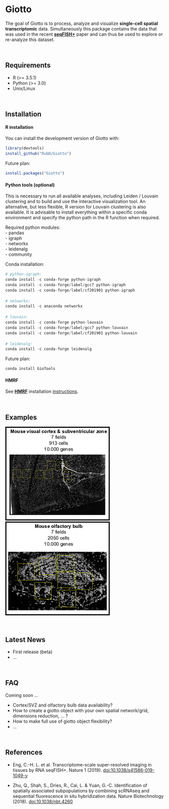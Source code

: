 
<!-- README.md is generated from README.Rmd. Please edit that file -->

# Giotto

<!-- badges: start -->

<!-- badges: end -->

The goal of Giotto is to process, analyze and visualize **single-cell
spatial transcriptomic** data. Simultaneously this package contains the
data that was used in the recent
[**seqFISH+**](https://www.nature.com/articles/s41586-019-1049-y) paper
and can thus be used to explore or re-analyze this dataset.

 

## Requirements

  - R (\>= 3.5.1)
  - Python (\>= 3.0)
  - Unix/Linux

 

## Installation

#### R installation

You can install the development version of Giotto with:

``` r
library(devtools)
install_github("RubD/Giotto")
```

Future plan:

``` r
install.packages("Giotto")
```

#### Python tools (optional)

This is necessary to run all available analyses, including Leiden /
Louvain clustering and to build and use the interactive visualization
tool. An alternative, but less flexible, R version for Louvain
clustering is also available. It is advisable to install everything
within a specific conda environment and specify the python path in the R
function when required.

Required python modules:  
\- pandas  
\- igraph  
\- networkx  
\- leidenalg  
\- community

Conda installation:

``` python
# python-igraph:
conda install -c conda-forge python-igraph
conda install -c conda-forge/label/gcc7 python-igraph
conda install -c conda-forge/label/cf201901 python-igraph 

# networkx:
conda install -c anaconda networkx

# louvain:
conda install -c conda-forge python-louvain
conda install -c conda-forge/label/gcc7 python-louvain
conda install -c conda-forge/label/cf201901 python-louvain

# leidenalg:
conda install -c conda-forge leidenalg
```

Future plan:

``` python
conda install GioTools
```

#### HMRF

See [**HMRF**](http://www.nature.com/articles/nbt.4260) installation
[instructions](http://spatial.rc.fas.harvard.edu/install.html).

 

## Examples

[![Cortex](./inst/images/cortex_image_summary.png)](./inst/examples/mouse_cortex_svz/mouse_cortex_example.md)
[![OB](./inst/images/OB_image_summary.png)](./inst/examples/mouse_olfactory_bulb/mouse_olfactory_bulb_example.md)

 

## Latest News

  - First release (beta)
  - …

 

## FAQ

Coming soon …

  - Cortex/SVZ and olfactory bulb data availability?
  - How to create a giotto object with your own spatial network/grid,
    dimensions reduction, … ?  
  - How to make full use of giotto object flexibility?
  - …

 

## References

  - Eng, C.-H. L. et al. Transcriptome-scale super-resolved imaging in
    tissues by RNA seqFISH+. Nature 1 (2019).
    <doi:10.1038/s41586-019-1049-y>

  - Zhu, Q., Shah, S., Dries, R., Cai, L. & Yuan, G.-C. Identification
    of spatially associated subpopulations by combining scRNAseq and
    sequential fluorescence in situ hybridization data. Nature
    Biotechnology (2018). <doi:10.1038/nbt.4260>
